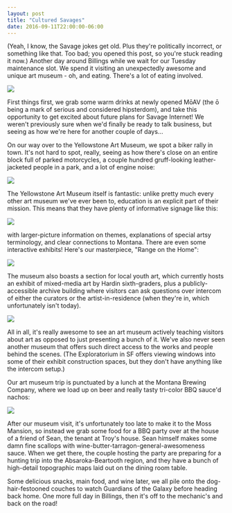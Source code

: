 ```yaml
---
layout: post
title: "Cultured Savages"
date: 2016-09-11T22:00:00-06:00
---
```


(Yeah, I know, the Savage jokes get old.  Plus they're politically incorrect, or something like that.  Too bad; you opened this post, so you're stuck reading it now.)  Another day around Billings while we wait for our Tuesday maintenance slot.  We spend it visiting an unexpectedly awesome and unique art museum - oh, and eating.  There's a lot of eating involved.

![](https://lh3.googleusercontent.com/90VrBjlHrPF9_fVd9WtS3DQ6-TLMs1HILPk_tIRSBd0qUOx_ddZ70BFMTPa0aMtxYhNwb19DOeRYyY0WBlUiS6Jy1mbwsDQbS-aZwJzdaAcwxWSav5R1zEIlqBaGZU4WkG5p8BDY2HGkhsEBlaAbuDFQ8FB_fq2ph_Z6zV_YWnegRS7z2PdFGEGO32ZjOx6fWGFIbloG32My2Q9o3eFXu0IinHsGHcyHKMfuQM0GHTLWCLhMO46HPUmnCwFKKMDHEsJhTtnTAE67N30QloRKBKO-CoIyrSxDT29B-cjtzPcdeZ4A9zl4CEnQnCDgH9l-nKtWiCTTXrLe08lNCWlcxE3xg1EgVNNWFJoc_JINN0rTu_kM-Vs51yxZAqfzoqOIfKYBaHjduLoxYYRTraJ21n0SjRsFSzG1DZeo8mlclWdBr1Q08Fxw8cjEddqNKLCta49vb5wwN86o41QimuRKFNiUIDXl2woXI6ylcGmtQH7W_9HsdPI8_3XlXGDQE05CwHxa5uHf-RkFVhy4CmOwzyUie4M_rCzqvoYqNeRcC5O_tx_vj9_Wwam6rQwTgbHMvIor0dayJRClJlnYejFnQ8S5bCihQIA43FraViLELRN0=w1413-h799-no)

First things first, we grab some warm drinks at newly opened MōAV (the ō being a mark of serious and considered hipsterdom), and take this opportunity to get excited about future plans for Savage Internet!  We weren't previously sure when we'd finally be ready to talk business, but seeing as how we're here for another couple of days...

On our way over to the Yellowstone Art Museum, we spot a biker rally in town.  It's not hard to spot, really, seeing as how there's close on an entire block full of parked motorcycles, a couple hundred gruff-looking leather-jacketed people in a park, and a lot of engine noise:

![](https://lh3.googleusercontent.com/pA5cjRbbTsgWQAtpZdA0V2kE3eVCXbfjj3YEoqY4ySEhEHscgGODuk46XIXp1OAleTU1X319C5vH1JO8JIuemVFWlda5_1ADWAeIf8aBSiQMB1ljD-vIfJxCDXma0VHggNmg-e59G_Jjve8IElbW4ggr56aO2msSOKKQ6sdYNOy-am-x0XHoQvT3qHjMtp7Z_gb50CN3QlAWdkOPIqWSkHfZyj6gE2Zz-469xx6JJVcoI_YhX2mvZnFZ3xqP-i1pOOvjoXUgSNdqZxF0mmYI-gy7b5SPUkGOXlkCZkSTTHhuoTT5lHuW7YIUY4h84eCQukxy4JBtnXHwfqzGKaDx1dh30aH7ub4_orJK0PAN246e8wUIxbBrveyvMz6m5PxscE-_ldYpTjOuhBq--Zpme3lKNnx0egYiq2OBO4ZN4rB2hmocqxcHHAzs8gC0xsgBi8N3EErZ45hsGOqjUpDOEvOiJ8CcXMvX9yLom5HeYppPK7Ty9jPLWB-F5r2q7sEujdSMdRYONcqIIzCXGOukfcWRWz2f5-7tce8Z6ORc3tf-5dc2czlTK-EUNJJB8H-baFOld1hULEdSXpjg4rpPNW6dzXr1u8EcNeArnW_wFoa7=w1440-h193-no)

The Yellowstone Art Museum itself is fantastic: unlike pretty much every other art museum we've ever been to, education is an explicit part of their mission.  This means that they have plenty of informative signage like this:

![](https://lh3.googleusercontent.com/lUhEphJPCWan7x0dYJDLDwG5E2dCmrf6_YNzjp5r-YAupZdlVzC7vSb2rwvgS2s_Y56YVCN5-_gwmqsRbjk9twHSVUrW-gga61TKoy2BSiB1DnoJdPMvasG090ZnQHq5lJ7wrTBBOl0kJ8woUvWX5XaHdzbgy4MN3apIDx_Q5b8zK41X4rGcZPtvOcEOfBXxCwK3-_h_O4yUet96F_WUCKoei6F-1C4jc1WDWq7tjZUD9mSAo5c2OLC8BONMLy-CjPqx-X0Xbfh1ICKaH3896ye7up1wwRrznpqzyYNI6hVij_ZPgqgtJ0MvzTG1dO3e-p3NUM--0uCHOcHORvfm3qTXTEs063wxClL6LdzIgQ7E-5lXM1oZW7Nhkuq5ypJ0mRntJPOW9Drhp9C_diRgUbLkQB8jLu0HJUZhkSR-eMUMMhTsox-eLbM-Bv6aIcBOVg9UOk4xhEAI4OV0_WjtQdqRoO9GPNwSbTSrAlZjorDnYEcOhDMPysbPKW_-qGDaRJAGeAwbUJ8ra14sTBCBF5N538wkwYvAFpuVJs14ZMZ4myyRBdJWhhukcjvBpnS2evS0jSKFHoe2X1C0faxxEOU3LN1Ygt9XqoKmlteaFTo=w452-h800-no)

with larger-picture information on themes, explanations of special artsy terminology, and clear connections to Montana.  There are even some interactive exhibits!  Here's our masterpiece, "Range on the Home":

![](https://lh3.googleusercontent.com/rNcdidH_pYBSHQDgX0265QmznyaP3RpmyeN2pdWcc7ZX99Ml0hF-gASdGWLz8DrmPTrWUD1jq5V53MBC5AtSM3HU9yS9nsKfHx4j2oczzkaIzfVh3ujmo2qwBmT58Okmz-85aC3G1cLGA4J42WnjiHoKuaKoAiDszspQNTxARQpJNJWAS3Tw_v3hn470_hweWiXFiZ5DTD1hvo59uh2vLm6rqUAjBMM0IsecG2-od69CemkUK-am6Lp4LuZhjvE7O_6-WnvUyXdlxTeKrQ2-0H-2yJqJkiJgeggKBlXNX71fzfycDGZrJi6Rk38dhCWwnWGU10Jtwlq0hYNIYPSSHoEFhQ3SWmqkKn_ghJ9R7CKw5HV2IKrllmL4wzEA9pKeDuFRSUXQMQTWt9SYOfRCzuh5SSoEZ5UMycLZI-5d3gbctFzkuPErkPpe7ItF_r4JUjQrfCI-2FRB0iamruNSYbfV6UNaLqRVNfll54RyxifXNhhN8AHYrxinHsUsc3S3HHwK6Wsz0d_UPA2xtVs9B1b0xXwGRlD6Bl2TKQSU3jZ9A8MW8SR0FVu6ead1nHupcw_1lFSlHK90CXlIlK0xSoVVQnsNKrD9wOqg_Ldpwwg=w1413-h799-no)

The museum also boasts a section for local youth art, which currently hosts an exhibit of mixed-media art by Hardin sixth-graders, plus a publicly-accessible archive building where visitors can ask questions over intercom of either the curators or the artist-in-residence (when they're in, which unfortunately isn't today).

![](https://lh3.googleusercontent.com/60QR_pfBygs2_Rl0fr59r7DFjOMdc4PfZM9oosrr1EzduPtd0abJ7ihsaEHnGw23K2Lg1gT48TDTU7izdZOvsPhTZ-tbD2ROfv3uStwDiVgRXX8NgDupy-GHGxaBNKafZELiUjrhdbtqWDzSF5lraWIlCYG854Gxo9wReoumbCsIvfz5bdebzCMtGV4-fTmgvDrNFGCJleLtEU9nhrOGm5KYhDrdGJ5nE3mHOayyJC7HvCW6H3Ann99XxECMeA-ABUrxBJ1_g0aMINms1Rs_iwJxYKwhORT7NMEqb3ZAksP1e8bgnmXJPE6nOUbr-MrIuELwFX3yMBaSRyrBkqdV9nCpKsSaF4X1OuuIqbptDSj0GRrbehxAgg_nS5HbqvZe6Eo2K6BmgG8009jxhCwtAb6tIz3OZQWuPciABndJRLBKNVHw9g8tNHCtkaLqcXACuFkXxRfya0CV3MDM0-fI_QHSSUy_ec6-ls7I5uteciTEQzMQZfZjkt9fjQmv79DjgbsgXa-uyi0KMqCAcDglDdyCkuAZiSu5haR9y76442TLHRD_1M1OEutXmF6enYZgsYYNdjRE6Z0XXQa5RfElp30b0Hhf4Uvp82vfmzv4X101=w1413-h799-no)

All in all, it's really awesome to see an art museum actively teaching visitors about art as opposed to just presenting a bunch of it.  We've also never seen another museum that offers such direct access to the works and people behind the scenes.  (The Exploratorium in SF offers viewing windows into some of their exhibit construction spaces, but they don't have anything like the intercom setup.)

Our art museum trip is punctuated by a lunch at the Montana Brewing Company, where we load up on beer and really tasty tri-color BBQ sauce'd nachos:

![](https://lh3.googleusercontent.com/M29b8byNXtZJJl9oO4F6zD-3X01qM0HN_Pm3XoVghVkf-IH-Lto-9qiWD_NBdOndljwny225q4O9Fj8ORJZPXPGXOJ-8NHLlDqeT3OW7l5QFVmtWTejBpM17OA5IICi22NPrrhuRLxhhMeeqAWbrcH652UHIYw7IH28FlyORuvHjqbu-1va3w2XLDQ_LtJbRkoPcFEIbWtDwLGaCgZTHr0JNBjDUcuxgTYdkj8wgN9xkiBThUoqqoGBFpWzgDEFJTsY6Xp3v21XB8BHFPso4V2Eis5SAxt_hjzwwFmG4uizNLOqUXdTPBRDxej-list72RUtQsIgWWed2mDIvUqAsWR57urdNgS2x4e5FBooBb4Gmo6Pz9Bqnb_983qNarJfN4nTNB9IX9DLT55dUncbQHfIjmpiubX-_m25EH--1_h68O7vkvnkZ26tvpVbawJQBOmGKCT3GPsg86QchWhSkyERo9R5Ou1lmPpXTgnjATD1dGVUB4YP2MQTke9AnD6k9BtvkhCIrsSxc_ziTTQSeW4YyO9hrGgXM_-Ue28JNrczbHVHZSUw7nujSx70PgNQtWJKvddJjra2p1axQyCTrwP2sCMebXCYdinL3pKMXzCO=w1413-h799-no)

After our museum visit, it's unfortunately too late to make it to the Moss Mansion, so instead we grab some food for a BBQ party over at the house of a friend of Sean, the tenant at Troy's house.  Sean himself makes some damn fine scallops with wine-butter-tarragon-general-awesomeness sauce.  When we get there, the couple hosting the party are preparing for a hunting trip into the Absaroka-Beartooth region, and they have a bunch of high-detail topographic maps laid out on the dining room table.

Some delicious snacks, main food, and wine later, we all pile onto the dog-hair-festooned couches to watch Guardians of the Galaxy before heading back home.  One more full day in Billings, then it's off to the mechanic's and back on the road!
